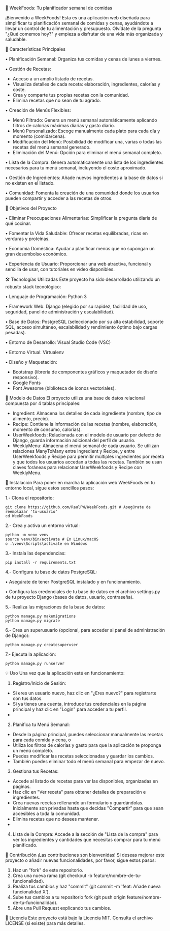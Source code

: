 🥗 WeekFoods: Tu planificador semanal de comidas

¡Bienvenido a WeekFoods! Esta es una aplicación web diseñada para simplificar tu planificación semanal de comidas y cenas, ayudándote a llevar un control de tu alimentación y presupuesto. Olvídate de la pregunta "¿Qué comemos hoy?" y empieza a disfrutar de una vida más organizada y saludable.

🌟 Características Principales

•	Planificación Semanal: Organiza tus comidas y cenas de lunes a viernes. 

•	Gestión de Recetas:
- Acceso a un amplio listado de recetas. 
- Visualiza detalles de cada receta: elaboración, ingredientes, calorías y coste. 
- Crea y comparte tus propias recetas con la comunidad. 
- Elimina recetas que no sean de tu agrado. 

•	Creación de Menús Flexibles:
- Menú Filtrado: Genera un menú semanal automáticamente aplicando filtros de calorías máximas diarias y gasto diario. 
- Menú Personalizado: Escoge manualmente cada plato para cada día y momento (comida/cena). 
- Modificación del Menú: Posibilidad de modificar una, varias o todas las recetas del menú semanal generado. 
- Eliminación del Menú: Opción para eliminar el menú semanal completo. 
    
•	Lista de la Compra: Genera automáticamente una lista de los ingredientes necesarios para tu menú semanal, incluyendo el coste aproximado. 

•	Gestión de Ingredientes: Añade nuevos ingredientes a la base de datos si no existen en el listado. 

•	Comunidad: Fomenta la creación de una comunidad donde los usuarios pueden compartir y acceder a las recetas de otros. 



🎯 Objetivos del Proyecto

•	Eliminar Preocupaciones Alimentarias: Simplificar la pregunta diaria de qué cocinar. 

•	Fomentar la Vida Saludable: Ofrecer recetas equilibradas, ricas en verduras y proteínas. 

•	Economía Doméstica: Ayudar a planificar menús que no supongan un gran desembolso económico. 

•	Experiencia de Usuario: Proporcionar una web atractiva, funcional y sencilla de usar, con tutoriales en vídeo disponibles. 



🛠️ Tecnologías Utilizadas
Este proyecto ha sido desarrollado utilizando un robusto stack tecnológico: 

•	Lenguaje de Programación: Python 3 

•	Framework Web: Django (elegido por su rapidez, facilidad de uso, seguridad, panel de administración y escalabilidad). 

•	Base de Datos: PostgreSQL (seleccionado por su alta estabilidad, soporte SQL, acceso simultáneo, escalabilidad y rendimiento óptimo bajo cargas pesadas).

•	Entorno de Desarrollo: Visual Studio Code (VSC) 

•	Entorno Virtual: Virtualenv 

•	Diseño y Maquetación:
- Bootstrap (librería de componentes gráficos y maquetador de diseño responsivo). 
- Google Fonts 
- Font Awesome (biblioteca de iconos vectoriales).

 

📂 Modelo de Datos
El proyecto utiliza una base de datos relacional compuesta por 4 tablas principales:  
- Ingredient: Almacena los detalles de cada ingrediente (nombre, tipo de alimento, precio).
- Recipe: Contiene la información de las recetas (nombre, elaboración, momento de consumo, calorías). 
- UserWeekfoods: Relacionada con el modelo de usuario por defecto de Django, guarda información adicional del perfil de usuario. 
- WeeklyMenu: Almacena el menú semanal de cada usuario. 
Se utilizan relaciones ManyToMany entre Ingredient y Recipe, y entre UserWeekfoods y Recipe para permitir múltiples ingredientes por receta y que todos los usuarios accedan a todas las recetas. También se usan claves foráneas para relacionar UserWeekfoods y Recipe con WeeklyMenu.



🚀 Instalación
Para poner en marcha la aplicación web WeekFoods en tu entorno local, sigue estos sencillos pasos: 

1.- Clona el repositorio:

    git clone https://github.com/RaulPW/WeekFoods.git # Asegúrate de reemplazar 'tu-usuario'
    cd WeekFoods

2.- Crea y activa un entorno virtual:

    python -m venv venv
    source venv/bin/activate # En Linux/macOS
    o .\venv\Scripts\activate en Windows

3.- Instala las dependencias:

    pip install -r requirements.txt

4.- Configura tu base de datos PostgreSQL:

•	Asegúrate de tener PostgreSQL instalado y en funcionamiento.

•	Configura las credenciales de tu base de datos en el archivo settings.py de tu proyecto Django (bases de datos, usuario, contraseña).

5.- Realiza las migraciones de la base de datos:

    python manage.py makemigrations
    python manage.py migrate

6.- Crea un superusuario (opcional, para acceder al panel de administración de Django):

    python manage.py createsuperuser

7.- Ejecuta la aplicación:

    python manage.py runserver

    

💡 Uso
Una vez que la aplicación esté en funcionamiento:

1.	Registro/Inicio de Sesión:
- Si eres un usuario nuevo, haz clic en "¿Eres nuevo?" para registrarte con tus datos. 
- Si ya tienes una cuenta, introduce tus credenciales en la página principal y haz clic en "Login" para acceder a tu perfil.
- 
2.	Planifica tu Menú Semanal:
- Desde la página principal, puedes seleccionar manualmente las recetas para cada comida y cena, o
- Utiliza los filtros de calorías y gasto para que la aplicación te proponga un menú completo. 
- Puedes modificar las recetas seleccionadas y guardar los cambios. 
- También puedes eliminar todo el menú semanal para empezar de nuevo.
  
3.	Gestiona tus Recetas:
- Accede al listado de recetas para ver las disponibles, organizadas en páginas.
- Haz clic en "Ver receta" para obtener detalles de preparación e ingredientes. 
- Crea nuevas recetas rellenando un formulario y guardándolas. Inicialmente son privadas hasta que decidas "Compartir" para que sean accesibles a toda la comunidad. 
- Elimina recetas que no desees mantener.
- 
4.	Lista de la Compra: Accede a la sección de "Lista de la compra" para ver los ingredientes y cantidades que necesitas comprar para tu menú planificado.



🤝 Contribución
¡Las contribuciones son bienvenidas! Si deseas mejorar este proyecto o añadir nuevas funcionalidades, por favor, sigue estos pasos:
1.	Haz un "fork" de este repositorio.
2.	Crea una nueva rama (git checkout -b feature/nombre-de-tu-funcionalidad).
3.	Realiza tus cambios y haz "commit" (git commit -m 'feat: Añade nueva funcionalidad X').
4.	Sube tus cambios a tu repositorio fork (git push origin feature/nombre-de-tu-funcionalidad).
5.	Abre una Pull Request explicando tus cambios.

📄 Licencia
Este proyecto está bajo la Licencia MIT. Consulta el archivo LICENSE (si existe) para más detalles.


